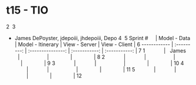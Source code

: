 # t15 - TIO
2
​
3
* James DePoyster, jdepoiii, jhdepoiii, Depo
4
​
5
Sprint #      | Model - Data | Model - Itinerary | View - Server | View - Client |
6
 ------------ | :---------:  | :---------------: | :-----------: | :-----------: |
7
1             |    James     |                   |               |               |
8
2             |              |                   |               |               |
9
3             |              |                   |               |               |
10
4             |              |                   |               |               |
11
5             |              |                   |               |               |
12
